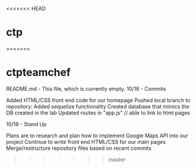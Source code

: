 <<<<<<< HEAD
# ctp
=======
# ctpteamchef
README.md - This file, which is currently empty.
10/18 - Commits

Added HTML/CSS front end code for our homepage
Pushed local branch to repository: 
Added sequelize functionality
Created database that mimics the DB created in the lab
Updated routes in "app.js" // able to link to html pages 


10/19 - Stand Up

Plans are to research and plan how to implement Google Maps API into our project 
Continue to write front end HTML/CSS for our main pages
Merge/restructure repository files based on recent commits 
>>>>>>> master
